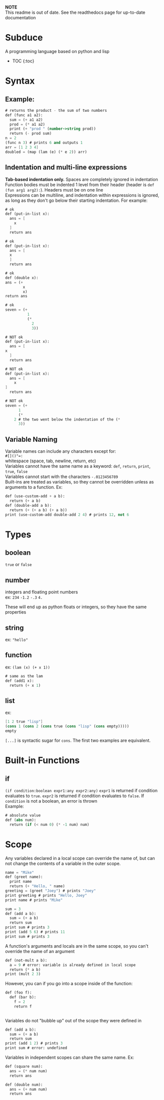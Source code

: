 **NOTE**  
This readme is out of date. See the readthedocs page for up-to-date documentation
# Subduce
A programming language based on python and lisp
* TOC
{:toc}
# Syntax
## Example:
```scheme
# returns the product - the sum of two numbers
def (func a1 a2):
  sum = (+ a1 a2)
  prod = (* a1 a2)
  print (+ "prod " (number->string prod))
  return (- prod sum)
n = 2
(func n 3) # prints 6 and outputs 1
arr = [1 2 3 4]
doubled = (map (lam (e) (* e 2)) arr)
```
## Indentation and multi-line expressions
**Tab-based indentation only.** Spaces are completely ignored in indentation  
Function bodies must be indented 1 level from their header (header is `def (fun arg1 arg2):`). Headers must be on one line  
Expressions can be multiline, and indentation within expressions is ignored, as long as they don't go below their starting indentation. For example:  
```scheme
# ok
def (put-in-list x):
  ans = [
    x
  ]
  return ans
```
```scheme
# ok
def (put-in-list x):
  ans = [
  x
  ]
  return ans
```
```scheme
# ok
def (double x):
ans = (+
        x
        x)
return ans
```
```scheme
# ok
seven = (+
          1
          (*
            2
            3))
```
```scheme
# NOT ok
def (put-in-list x):
  ans = [
x
  ]
  return ans
```
```scheme
# NOT ok
def (put-in-list x):
  ans = [
    x
]
  return ans
```
```scheme
# NOT ok
seven = (+
      1
      (*
    2 # the two went below the indentation of the (* 
      3))
```
## Variable Naming
Variable names can include any characters except for:    
`#[]()"=:`  
whitespace (space, tab, newline, return, etc)  
Variables cannot have the same name as a keyword: `def`, `return`, `print`, `true`, `false`  
Variables cannot start with the characters `-.0123456789`  
Built-ins are treated as variables, so they cannot be overridden unless as arguments to a function. Ex:  
```scheme
def (use-custom-add + a b):
  return (+ a b)
def (double-add a b):
  return (+ (+ a b) (+ a b))
print (use-custom-add double-add 2 4) # prints 12, not 6
```
# Types
## boolean
`true` or `false`
## number
integers and floating point numbers  
ex: `234` `-1.2` `-.3` `4.`  
  
These will end up as python floats or integers, so they have the same properties
## string
ex: `"hello"`
## function
ex: `(lam (x) (+ x 1))`  
```scheme
# same as the lam
def (add1 x):
  return (+ x 1)
```
## list
ex:  
```scheme
[1 2 true "lisp"]
(cons 1 (cons 2 (cons true (cons "lisp" (cons empty)))))
empty
```
`[...]` is syntactic sugar for `cons`. The first two examples are equivalent.
# Built-in Functions
## if
`(if condition:boolean expr1:any expr2:any)`
`expr1` is returned if condition evaluates to `true`. `expr2` is returned if condition evaluates to `false`. If `condition` is not a boolean, an error is thrown  
Example:  
```scheme
# absolute value
def (abs num):
  return (if (< num 0) (* -1 num) num)
```
# Scope
Any variables declared in a local scope can override the name of, but can not change the contents of a variable in the outer scope.  
```scheme
name = "Mike"
def (greet name):
  print name
  return (+ "Hello, " name)
greeting = (greet "Joey") # prints "Joey" 
print greeting # prints "Hello, Joey"
print name # prints "Mike"
```
```scheme
sum = 3
def (add a b):
  sum = (+ a b)
  return sum
print sum # prints 3
print (add 5 6) # prints 11
print sum # prints 3
```  
A function's arguments and locals are in the same scope, so you can't override the name of an argument
```scheme
def (not-mult a b):
  a = 9 # error: variable is already defined in local scope
  return (* a b)
print (mult 2 3)
```  
However, you can if you go into a scope inside of the function:  
```scheme
def (foo f):
  def (bar b):
    f = 2
    return f
  
```  
Variables do not "bubble up" out of the scope they were defined in  
```scheme
def (add a b):
  sum = (+ a b)
  return sum
print (add 1 2) # prints 3
print sum # error: undefined
```  
Variables in independent scopes can share the same name. Ex:  
```scheme
def (square num):
  ans = (* num num)
  return ans

def (double num):
  ans = (+ num num)
  return ans
```

